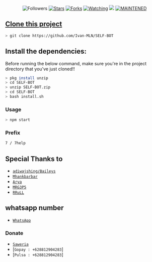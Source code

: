 <p align="center">
<aREADME.md href="https://github.com/Ivan-MLN/followers"><img title="Followers" src="https://img.shields.io/github/followers/Ivan-MLN?color=blue&style=flat-square"></a>
<a href="https://github.com/Ivan-MLN/SELF-BOT/stargazers/"><img title="Stars" src="https://img.shields.io/github/stars/Ivan-MLN/SELF-BOT?color=red&style=flat-square"></a>
<a href="https://github.com/Ivan-MLN/SELF-BOT/network/members"><img title="Forks" src="http://img.shields.io/github/forks/Ivan-MLN/SELF-BOT?color=red&style=flat-square"></a>
<a href="https://github.com/Ivan-MLN/SELF-BOT/watchers"><img title="Watching" src="https://img.shields.io/github/watchers/Ivan-MLN/SELF-BOT?label=Watchers&color=blue&style=flat-square"></a>
<a href="https://hits.seeyoufarm.com"><img src="https://hits.seeyoufarm.com/api/count/incr/badge.svg?url=https%3A%2F%2Fgithub.com%2FIvan-MLN%2FSELF-BOT&count_bg=%2379C83D&title_bg=%23555555&icon=&icon_color=%23E7E7E7&title=Support&edge_flat=false"/></a>
<a href="#"><img title="MAINTENED" src="https://img.shields.io/badge/MAINTENED-YES-blue.svg"</a>
</p>

## Clone this project

```bash
> git clone https://github.com/Ivan-MLN/SELF-BOT
```

## Install the dependencies:
Before running the below command, make sure you're in the project directory that
you've just cloned!!

```bash
> pkg install unzip 
> cd SELF-BOT
> unzip SELF-BOT.zip
> cd SELF-BOT
> bash install.sh
```

### Usage
```bash
> npm start 
```

### Prefix 
```bash
7 / 7help
```
## Special Thanks to
* [`adiwajshing/Baileys`](https://github.com/adiwajshing/Baileys)
* [`Mhankbarbar`](https://github.com/MhankBarBar)
* [`Arya`](https://github.com/Arya-was)
* [`MRG3P5`](https://github.com/MrG3P5)
* [`RRuLL`](https://github.com/aru01)
## whatsapp number
* [`WhatsApp`](wa.me/6285865781508)
### Donate
* [`Saweria`](https://saweria.co/VannSGaming01)
* [`Gopay : +628812904283`]
* [`Pulsa : +628812904283`]

